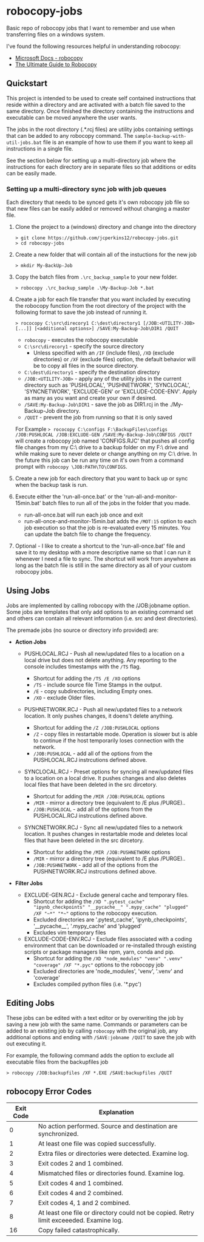 # robocopy-jobs

Basic repo of robocopy jobs that I want to remember and use when transferring
files on a windows system.

I've found the following resources helpful in understanding robocopy:

- [Microsoft Docs - robocopy](https://docs.microsoft.com/en-us/windows-server/administration/windows-commands/robocopy)
- [The Ultimate Guide to Robocopy](https://adamtheautomator.com/robocopy-the-ultimate/)

## Quickstart

This project is intended to be used to create self contained instructions that
reside within a directory and are activated with a batch file saved to the same
directory. Once finished the directory containing the instructions and
executable can be moved anywhere the user wants.

The jobs in the root directory (.\*.rcj files) are utility jobs containing
settings that can be added to any robocopy command. The
`sample-backup-with-util-jobs.bat` file is an example of how to use them if you
want to keep all instructions in a single file.

See the section below for setting up a multi-directory job where the
instructions for each directory are in separate files so that additions or edits
can be easily made.

### Setting up a multi-directory sync job with job queues

Each directory that needs to be synced gets it's own robocopy job file so that
new files can be easily added or removed without changing a master file.

1. Clone the project to a (windows) directory and change into the directory

   ```batch
   > git clone https://github.com/jcperkins12/robocopy-jobs.git
   > cd robocopy-jobs
   ```

2. Create a new folder that will contain all of the instuctions for the new job

   ```batch
   > mkdir My-BackUp-Job
   ```

3. Copy the batch files from `.\rc_backup_sample` to your new folder.

   ```batch
   > robocopy .\rc_backup_sample .\My-Backup-Job *.bat
   ```

4. Create a job for each file transfer that you want included by executing the
   robocopy function from the root directory of the project with the following
   format to save the job instead of running it.

   ```batch script
   > rococopy C:\src\direcory1 C:\dest\directory1 [/JOB:<UTILITY-JOB> [...]] [<additional options>] /SAVE:My-Backup-Job\DIR1 /QUIT
   ```

   - `robocopy` - executes the robocopy executable
   - `C:\src\direcory1` - specify the source directory
     - Unless specified with an `/IF` (include files), `/XD` (exclude
       directories) or `/XF` (exclude files) option, the default behavior will
       be to copy all files in the source directory.
   - `C:\dest\directory1` - specify the destination directory
   - `/JOB:<UTILITY-JOB>` - apply any of the utility jobs in the current
     directory such as 'PUSHLOCAL', 'PUSHNETWORK', 'SYNCLOCAL', 'SYNCNETWORK',
     'EXCLUDE-GEN' or 'EXCLUDE-CODE-ENV'. Apply as many as you want and create
     your own if desired.
   - `/SAVE:My-Backup-Job\DIR1` - save the job as DIR1.rcj in the
     ./My-Backup-Job directory.
   - `/QUIT` - prevent the job from running so that it is only saved

   For Example
   `> rococopy C:\configs F:\BackupFiles\configs /JOB:PUSHLOCAL /JOB:EXCLUDE-GEN /SAVE:My-Backup-Job\CONFIGS /QUIT`
   will create a robocopy job named 'CONFIGS.RJC' that pushes all config file
   changes from my C:\ drive to a backup folder on my F:\ drive and while making
   sure to never delete or change anything on my C:\ drive. In the future this
   job can be run any time on it's own from a command prompt with
   `robocopy \JOB:PATH\TO\CONFIGS`.

5. Create a new job for each directory that you want to back up or sync when the
   backup task is run.

6. Execute either the 'run-all-once.bat' or the 'run-all-and-monitor-15min.bat'
   batch files to run all of the jobs in the folder that you made.

   - run-all-once.bat will run each job once and exit
   - run-all-once-and-monitor-15min.bat adds the `/MOT:15` option to each job
     execution so that the job is re-evaluated every 15 minutes. You can update
     the batch file to change the frequency.

7. Optional - I like to create a shortcut to the 'run-all-once.bat' file and
   save it to my desktop with a more descriptive name so that I can run it
   whenever I need a file to sync. The shortcut will work from anywhere as long
   as the batch file is still in the same directory as all of your custom
   robocopy jobs.

## Using Jobs

Jobs are implemented by calling robocopy with the /JOB:jobname option. Some jobs
are templates that only add options to an existing command set and others can
contain all relevant information (i.e. src and dest directories).

The premade jobs (no source or directory info provided) are:

- **Action Jobs**

  - PUSHLOCAL.RCJ - Push all new/updated files to a location on a local drive
    but does not delete anything. Any reporting to the console includes
    timestamps with the `/TS` flag.

    - Shortcut for adding the `/TS /E /XO` options
    - `/TS` - include source file Time Stamps in the output.
    - `/E` - copy subdirectories, including Empty ones.
    - `/XO` - exclude Older files.

  - PUSHNETWORK.RCJ - Push all new/updated files to a network location. It only
    pushes changes, it doens't delete anything.

    - Shortcut for adding the `/Z /JOB:PUSHLOCAL` options
    - `/Z` - copy files in restartable mode. Operation is slower but is able to
      continue if the host temporarily loses connection with the network.
    - `/JOB:PUSHLOCAL` - add all of the options from the PUSHLOCAL.RCJ
      instrcutions defined above.

  - SYNCLOCAL.RCJ - Preset options for syncing all new/updated files to a
    location on a local drive. It pushes changes and also deletes local files
    that have been deleted in the src dircetory.

    - Shortcut for adding the `/MIR /JOB:PUSHLOCAL` options
    - `/MIR` - mirror a directory tree (equivalent to /E plus /PURGE)..
    - `/JOB:PUSHLOCAL` - add all of the options from the PUSHLOCAL.RCJ
      instrcutions defined above.

  - SYNCNETWORK.RCJ - Sync all new/updated files to a network location. It
    pushes changes in restartable mode and deletes local files that have been
    deleted in the src dircetory.
    - Shortcut for adding the `/MIR /JOB:PUSHNETWORK` options
    - `/MIR` - mirror a directory tree (equivalent to /E plus /PURGE)..
    - `/JOB:PUSHNETWORK` - add all of the options from the PUSHNETWORK.RCJ
      instrcutions defined above.

- **Filter Jobs**
  - EXCLUDE-GEN.RCJ - Exclude general cache and temporary files.
    - Shortcut for adding the
      `/XD ".pytest_cache" "ipynb_checkpoints" "__pycache__" ".mypy_cache" "plugged" /XF "~*" "*~"`
      options to the robocopy execution.
    - Excluded directories are '.pytest_cache', 'ipynb_checkpoints',
      '\_\_pycache\_\_', '.mypy_cache' and 'plugged'
    - Excludes vim temporary files
  - EXCLUDE-CODE-ENV.RCJ - Exclude files associated with a coding environment
    that can be downloaded or re-installed through existing scripts or package
    managers like npm, yarn, conda and pip.
    - Shortcut for adding the
      `/XD "node_modules" "venv" ".venv" "coverage" /XF "*.pyc"` options to the
      robocopy job
    - Excluded directories are 'node_modules', 'venv', '.venv' and 'coverage'
    - Excludes compiled python files (i.e. '\*.pyc')

## Editing Jobs

These jobs can be edited with a text editor or by overwriting the job by saving
a new job with the same name. Commands or parameters can be added to an existing
job by calling `robocopy` with the original job, any additional options and
ending with `/SAVE:jobname /QUIT` to save the job with out executing it.

For example, the following command adds the option to exclude all executable
files from the backupfiles job

```shell script
> robocopy /JOB:backupfiles /XF *.EXE /SAVE:backupfiles /QUIT
```

## robocopy Error Codes

| Exit Code | Explanation                                                                             |
| --------- | --------------------------------------------------------------------------------------- |
| 0         | No action performed. Source and destination are synchronized.                           |
| 1         | At least one file was copied successfully.                                              |
| 2         | Extra files or directories were detected. Examine log.                                  |
| 3         | Exit codes 2 and 1 combined.                                                            |
| 4         | Mismatched files or directories found. Examine log.                                     |
| 5         | Exit codes 4 and 1 combined.                                                            |
| 6         | Exit codes 4 and 2 combined.                                                            |
| 7         | Exit codes 4, 1 and 2 combined.                                                         |
| 8         | At least one file or directory could not be copied. Retry limit exceeeded. Examine log. |
| 16        | Copy failed catastrophically.                                                           |
